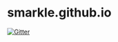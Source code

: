 # smarkle.github.io

[![Gitter](https://badges.gitter.im/Join%20Chat.svg)](https://gitter.im/smarkle/smarkle.github.io?utm_source=badge&utm_medium=badge&utm_campaign=pr-badge&utm_content=badge)